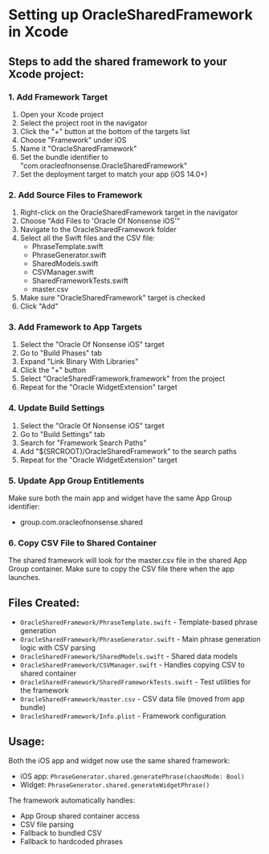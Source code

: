 # Setting up OracleSharedFramework in Xcode

## Steps to add the shared framework to your Xcode project:

### 1. Add Framework Target
1. Open your Xcode project
2. Select the project root in the navigator
3. Click the "+" button at the bottom of the targets list
4. Choose "Framework" under iOS
5. Name it "OracleSharedFramework"
6. Set the bundle identifier to "com.oracleofnonsense.OracleSharedFramework"
7. Set the deployment target to match your app (iOS 14.0+)

### 2. Add Source Files to Framework
1. Right-click on the OracleSharedFramework target in the navigator
2. Choose "Add Files to 'Oracle Of Nonsense iOS'"
3. Navigate to the OracleSharedFramework folder
4. Select all the Swift files and the CSV file:
   - PhraseTemplate.swift
   - PhraseGenerator.swift
   - SharedModels.swift
   - CSVManager.swift
   - SharedFrameworkTests.swift
   - master.csv
5. Make sure "OracleSharedFramework" target is checked
6. Click "Add"

### 3. Add Framework to App Targets
1. Select the "Oracle Of Nonsense iOS" target
2. Go to "Build Phases" tab
3. Expand "Link Binary With Libraries"
4. Click the "+" button
5. Select "OracleSharedFramework.framework" from the project
6. Repeat for the "Oracle WidgetExtension" target

### 4. Update Build Settings
1. Select the "Oracle Of Nonsense iOS" target
2. Go to "Build Settings" tab
3. Search for "Framework Search Paths"
4. Add "$(SRCROOT)/OracleSharedFramework" to the search paths
5. Repeat for the "Oracle WidgetExtension" target

### 5. Update App Group Entitlements
Make sure both the main app and widget have the same App Group identifier:
- group.com.oracleofnonsense.shared

### 6. Copy CSV File to Shared Container
The shared framework will look for the master.csv file in the shared App Group container. Make sure to copy the CSV file there when the app launches.

## Files Created:
- `OracleSharedFramework/PhraseTemplate.swift` - Template-based phrase generation
- `OracleSharedFramework/PhraseGenerator.swift` - Main phrase generation logic with CSV parsing
- `OracleSharedFramework/SharedModels.swift` - Shared data models
- `OracleSharedFramework/CSVManager.swift` - Handles copying CSV to shared container
- `OracleSharedFramework/SharedFrameworkTests.swift` - Test utilities for the framework
- `OracleSharedFramework/master.csv` - CSV data file (moved from app bundle)
- `OracleSharedFramework/Info.plist` - Framework configuration

## Usage:
Both the iOS app and widget now use the same shared framework:
- iOS app: `PhraseGenerator.shared.generatePhrase(chaosMode: Bool)`
- Widget: `PhraseGenerator.shared.generateWidgetPhrase()`

The framework automatically handles:
- App Group shared container access
- CSV file parsing
- Fallback to bundled CSV
- Fallback to hardcoded phrases
